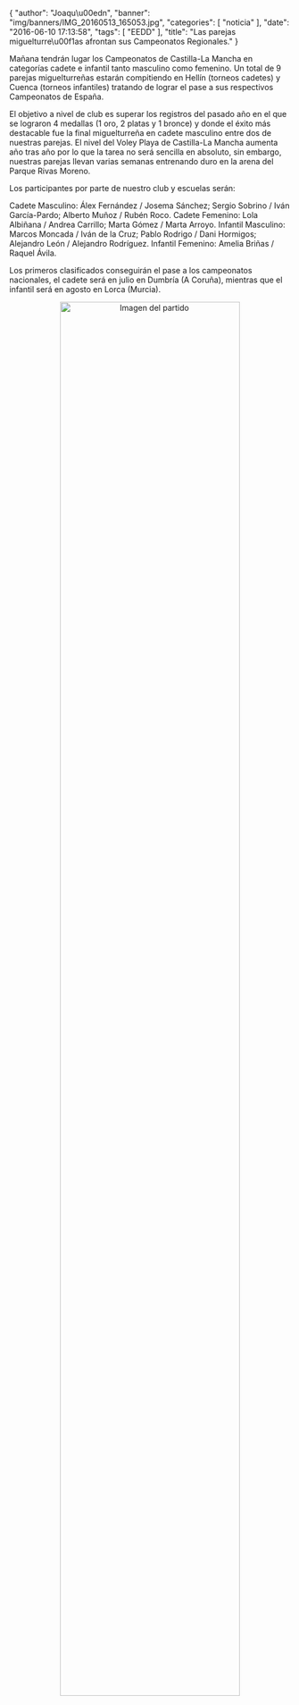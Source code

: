 {
  "author": "Joaqu\u00edn", 
  "banner": "img/banners/IMG_20160513_165053.jpg", 
  "categories": [
    "noticia"
  ], 
  "date": "2016-06-10 17:13:58", 
  "tags": [
    "EEDD"
  ], 
  "title": "Las parejas miguelturre\u00f1as afrontan sus Campeonatos Regionales."
}

Mañana tendrán lugar los Campeonatos de Castilla-La Mancha en categorías cadete e infantil tanto masculino como femenino. Un total de 9 parejas miguelturreñas estarán compitiendo en Hellín (torneos cadetes) y Cuenca (torneos infantiles) tratando de lograr el pase a sus respectivos Campeonatos de España.

El objetivo a nivel de club es superar los registros del pasado año en el que se lograron 4 medallas (1 oro, 2 platas y 1 bronce) y donde el éxito más destacable fue la final miguelturreña en cadete masculino entre dos de nuestras parejas. El nivel del Voley Playa de Castilla-La Mancha aumenta año tras año por lo que la tarea no será sencilla en absoluto, sin embargo, nuestras parejas llevan varias semanas entrenando duro en la arena del Parque Rivas Moreno.

Los participantes por parte de nuestro club y escuelas serán:

Cadete Masculino: Álex Fernández / Josema Sánchez; Sergio Sobrino / Iván García-Pardo; Alberto Muñoz / Rubén Roco.
Cadete Femenino: Lola Albiñana / Andrea Carrillo; Marta Gómez / Marta Arroyo.
Infantil Masculino: Marcos Moncada / Iván de la Cruz; Pablo Rodrigo / Dani Hormigos; Alejandro León / Alejandro Rodríguez.
Infantil Femenino: Amelia Briñas / Raquel Ávila.

Los primeros clasificados conseguirán el pase a los campeonatos nacionales, el cadete será en julio en Dumbría (A Coruña), mientras que el infantil será en agosto en Lorca (Murcia).

<center>
<a target="_new" href="http://www.advmiguelturra.org/drupal/sites/default/files/IMG_20160513_165053.jpg"> 
<img alt="Imagen del partido" width="80%" align="center" src="http://www.advmiguelturra.org/drupal/sites/default/files/IMG_20160513_165053.jpg"/> </a> </center> 


